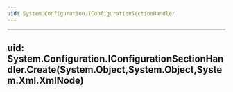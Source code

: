 ```yaml
---
uid: System.Configuration.IConfigurationSectionHandler
---
```


---
uid: System.Configuration.IConfigurationSectionHandler.Create(System.Object,System.Object,System.Xml.XmlNode)
---
